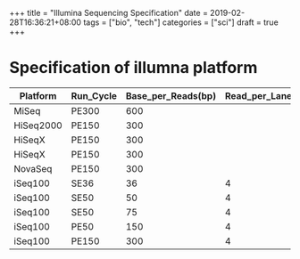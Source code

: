 +++
title = "Illumina Sequencing Specification"
date = 2019-02-28T16:36:21+08:00
tags = ["bio", "tech"]
categories = ["sci"]
draft = true
+++

# Specification of illumna platform

| Platform  | Run_Cycle | Base_per_Reads(bp) | Read_per_Lane(M) | Lane_per_Cell | Cell_per_Run | Run_Mode | Run_Time(h) |
| --------- | --------- | ------------------ | ---------------- | ------------- | ------------ | -------- | ----------- |
| MiSeq     | PE300     | 600                |                  |               |              |          |             |
| HiSeq2000 | PE150     | 300                |                  |               |              |          |             |
| HiSeqX    | PE150     | 300                |                  |               |              |          |             |
| HiSeqX    | PE150     | 300                |                  |               |              |          |             |
| NovaSeq   | PE150     | 300                |                  |               |              |          |             |
| iSeq100   | SE36      | 36                 | 4                | 1             | 1            | -        | 9           |
| iSeq100   | SE50      | 50                 | 4                | 1             | 1            | -        | 9           |
| iSeq100   | SE50      | 75                 | 4                | 1             | 1            | -        | 10          |
| iSeq100   | PE50      | 150                | 4                | 1             | 1            | -        | 13          |
| iSeq100   | PE150     | 300                | 4                | 1             | 1            | -        | 17.5        |
